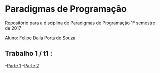 # Paradigmas de Programação
Repositório para a disciplina de Paradigmas de Programação
1º semestre de 2017

Aluno: Felipe Dalla Porta de Souza

## Trabalho 1 / t1 :
-[Parte 1](t1/t1parte1.py)
-[Parte 2](t1/t1parte2.py)
